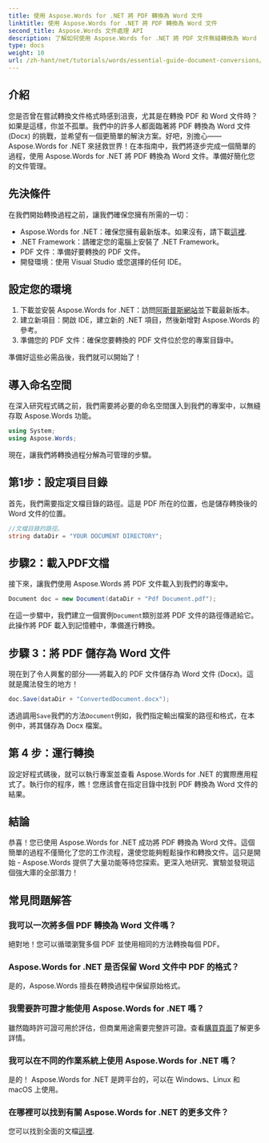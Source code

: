 ```yaml
---
title: 使用 Aspose.Words for .NET 將 PDF 轉換為 Word 文件
linktitle: 使用 Aspose.Words for .NET 將 PDF 轉換為 Word 文件
second_title: Aspose.Words 文件處理 API
description: 了解如何使用 Aspose.Words for .NET 將 PDF 文件無縫轉換為 Word (Docx) 格式。這個逐步指南讓開發人員可以輕鬆上手。
type: docs
weight: 10
url: /zh-hant/net/tutorials/words/essential-guide-document-conversions/convert-pdf-to-word/
---
```

## 介紹

您是否曾在嘗試轉換文件格式時感到沮喪，尤其是在轉換 PDF 和 Word 文件時？如果是這樣，你並不孤單。我們中的許多人都面臨著將 PDF 轉換為 Word 文件 (Docx) 的挑戰，並希望有一個更簡單的解決方案。好吧，別擔心——Aspose.Words for .NET 來拯救世界！在本指南中，我們將逐步完成一個簡單的過程，使用 Aspose.Words for .NET 將 PDF 轉換為 Word 文件。準備好簡化您的文件管理。

## 先決條件

在我們開始轉換過程之前，讓我們確保您擁有所需的一切：

-  Aspose.Words for .NET：確保您擁有最新版本。如果沒有，請下載[這裡](https://releases.aspose.com/words/net/).
- .NET Framework：請確定您的電腦上安裝了 .NET Framework。
- PDF 文件：準備好要轉換的 PDF 文件。
- 開發環境：使用 Visual Studio 或您選擇的任何 IDE。

## 設定您的環境

1. 下載並安裝 Aspose.Words for .NET：訪問[阿斯普斯網站](https://releases.aspose.com/words/net/)並下載最新版本。
2. 建立新項目：開啟 IDE，建立新的 .NET 項目，然後新增對 Aspose.Words 的參考。
3. 準備您的 PDF 文件：確保您要轉換的 PDF 文件位於您的專案目錄中。

準備好這些必需品後，我們就可以開始了！

## 導入命名空間

在深入研究程式碼之前，我們需要將必要的命名空間匯入到我們的專案中，以無縫存取 Aspose.Words 功能。

```csharp
using System;
using Aspose.Words;
```

現在，讓我們將轉換過程分解為可管理的步驟。

## 第1步：設定項目目錄

首先，我們需要指定文檔目錄的路徑。這是 PDF 所在的位置，也是儲存轉換後的 Word 文件的位置。

```csharp
//文檔目錄的路徑。
string dataDir = "YOUR DOCUMENT DIRECTORY";
```

## 步驟2：載入PDF文檔

接下來，讓我們使用 Aspose.Words 將 PDF 文件載入到我們的專案中。

```csharp
Document doc = new Document(dataDir + "Pdf Document.pdf");
```

在這一步驟中，我們建立一個實例`Document`類別並將 PDF 文件的路徑傳遞給它。此操作將 PDF 載入到記憶體中，準備進行轉換。

## 步驟 3：將 PDF 儲存為 Word 文件

現在到了令人興奮的部分——將載入的 PDF 文件儲存為 Word 文件 (Docx)。這就是魔法發生的地方！

```csharp
doc.Save(dataDir + "ConvertedDocument.docx");
```

透過調用`Save`我們的方法`Document`例如，我們指定輸出檔案的路徑和格式，在本例中，將其儲存為 Docx 檔案。

## 第 4 步：運行轉換

設定好程式碼後，就可以執行專案並查看 Aspose.Words for .NET 的實際應用程式了。執行你的程序，瞧！您應該會在指定目錄中找到 PDF 轉換為 Word 文件的結果。

## 結論

恭喜！您已使用 Aspose.Words for .NET 成功將 PDF 轉換為 Word 文件。這個簡單的過程不僅簡化了您的工作流程，還使您能夠輕鬆操作和轉換文件。這只是開始 - Aspose.Words 提供了大量功能等待您探索。更深入地研究、實驗並發現這個強大庫的全部潛力！

## 常見問題解答

### 我可以一次將多個 PDF 轉換為 Word 文件嗎？
絕對地！您可以循環瀏覽多個 PDF 並使用相同的方法轉換每個 PDF。

### Aspose.Words for .NET 是否保留 Word 文件中 PDF 的格式？
是的，Aspose.Words 擅長在轉換過程中保留原始格式。

### 我需要許可證才能使用 Aspose.Words for .NET 嗎？
雖然臨時許可證可用於評估，但商業用途需要完整許可證。查看[購買頁面](https://purchase.conholdate.com/buy)了解更多詳情。

### 我可以在不同的作業系統上使用 Aspose.Words for .NET 嗎？
是的！ Aspose.Words for .NET 是跨平台的，可以在 Windows、Linux 和 macOS 上使用。

### 在哪裡可以找到有關 Aspose.Words for .NET 的更多文件？
您可以找到全面的文檔[這裡](https://reference.aspose.com/words/net/).